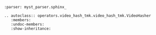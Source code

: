 ```{include} ../../../operators/video_hash_tmk/README.md
:parser: myst_parser.sphinx_
```

```{eval-rst}
.. autoclass:: operators.video_hash_tmk.video_hash_tmk.VideoHasher
   :members:
   :undoc-members:
   :show-inheritance:
```
